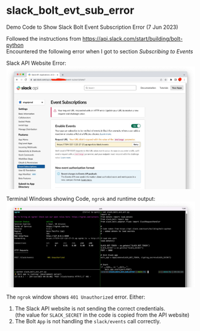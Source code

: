 # slack_bolt_evt_sub_error
Demo Code to Show Slack Bolt Event Subscription Error (7 Jun 2023)

Followed the instructions from https://api.slack.com/start/building/bolt-python<br>
Encountered the following error when I got to section *Subscribing to Events*

Slack API Website Error:
![Slack API Website Error](./slack_api_web.jpg)

Terminal Windows showing Code, `ngrok` and runtime output:
![Terminal Windows Content](./terminal_windows.jpg)

The `ngrok` window shows `401 Unauthorized` error. Either:
1.  The Slack API website is not sending the correct credentials.<br>
(the value for `SLACK_SECRET` in the code is copied from the API website)
2.  The Bolt `App` is not handling the `slack/events` call correctly.
